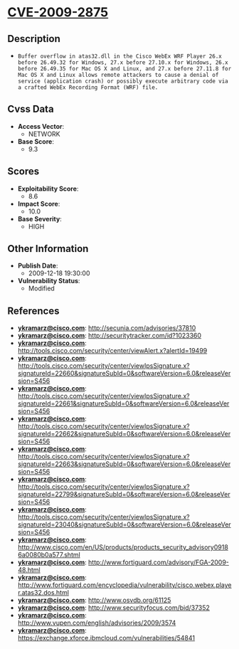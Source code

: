 
# [CVE-2009-2875](https://cve.mitre.org/cgi-bin/cvename.cgi?name=CVE-2009-2875)

## Description

- `Buffer overflow in atas32.dll in the Cisco WebEx WRF Player 26.x before 26.49.32 for Windows, 27.x before 27.10.x for Windows, 26.x before 26.49.35 for Mac OS X and Linux, and 27.x before 27.11.8 for Mac OS X and Linux allows remote attackers to cause a denial of service (application crash) or possibly execute arbitrary code via a crafted WebEx Recording Format (WRF) file.`

## Cvss Data

- **Access Vector**:
  - NETWORK
- **Base Score**:
  - 9.3

## Scores

- **Exploitability Score**:
  - 8.6
- **Impact Score**:
  - 10.0
- **Base Severity**:
  - HIGH

## Other Information

- **Publish Date**:
  - 2009-12-18 19:30:00
- **Vulnerability Status**:
  - Modified

## References

- **ykramarz@cisco.com**: http://secunia.com/advisories/37810
- **ykramarz@cisco.com**: http://securitytracker.com/id?1023360
- **ykramarz@cisco.com**: http://tools.cisco.com/security/center/viewAlert.x?alertId=19499
- **ykramarz@cisco.com**: http://tools.cisco.com/security/center/viewIpsSignature.x?signatureId=22660&signatureSubId=0&softwareVersion=6.0&releaseVersion=S456
- **ykramarz@cisco.com**: http://tools.cisco.com/security/center/viewIpsSignature.x?signatureId=22661&signatureSubId=0&softwareVersion=6.0&releaseVersion=S456
- **ykramarz@cisco.com**: http://tools.cisco.com/security/center/viewIpsSignature.x?signatureId=22662&signatureSubId=0&softwareVersion=6.0&releaseVersion=S456
- **ykramarz@cisco.com**: http://tools.cisco.com/security/center/viewIpsSignature.x?signatureId=22663&signatureSubId=0&softwareVersion=6.0&releaseVersion=S456
- **ykramarz@cisco.com**: http://tools.cisco.com/security/center/viewIpsSignature.x?signatureId=22799&signatureSubId=0&softwareVersion=6.0&releaseVersion=S456
- **ykramarz@cisco.com**: http://tools.cisco.com/security/center/viewIpsSignature.x?signatureId=23040&signatureSubId=0&softwareVersion=6.0&releaseVersion=S456
- **ykramarz@cisco.com**: http://www.cisco.com/en/US/products/products_security_advisory09186a0080b0a577.shtml
- **ykramarz@cisco.com**: http://www.fortiguard.com/advisory/FGA-2009-48.html
- **ykramarz@cisco.com**: http://www.fortiguard.com/encyclopedia/vulnerability/cisco.webex.player.atas32.dos.html
- **ykramarz@cisco.com**: http://www.osvdb.org/61125
- **ykramarz@cisco.com**: http://www.securityfocus.com/bid/37352
- **ykramarz@cisco.com**: http://www.vupen.com/english/advisories/2009/3574
- **ykramarz@cisco.com**: https://exchange.xforce.ibmcloud.com/vulnerabilities/54841
